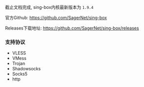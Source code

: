 截止文档完成, sing-box内核最新版本为 `1.9.4`

官方Github: https://github.com/SagerNet/sing-box

Releases下载地址: https://github.com/SagerNet/sing-box/releases

### 支持协议
- VLESS
- VMess
- Trojan
- Shadowsocks
- Socks5
- http